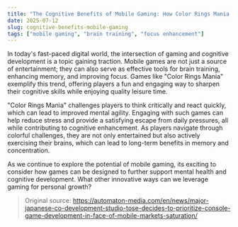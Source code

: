 ```yaml
---
title: "The Cognitive Benefits of Mobile Gaming: How Color Rings Mania Enhances Your Mind"
date: 2025-07-12
slug: cognitive-benefits-mobile-gaming
tags: ["mobile gaming", "brain training", "focus enhancement"]
---
```


In today's fast-paced digital world, the intersection of gaming and cognitive development is a topic gaining traction. Mobile games are not just a source of entertainment; they can also serve as effective tools for brain training, enhancing memory, and improving focus. Games like "Color Rings Mania" exemplify this trend, offering players a fun and engaging way to sharpen their cognitive skills while enjoying quality leisure time.

"Color Rings Mania" challenges players to think critically and react quickly, which can lead to improved mental agility. Engaging with such games can help reduce stress and provide a satisfying escape from daily pressures, all while contributing to cognitive enhancement. As players navigate through colorful challenges, they are not only entertained but also actively exercising their brains, which can lead to long-term benefits in memory and concentration.

As we continue to explore the potential of mobile gaming, its exciting to consider how games can be designed to further support mental health and cognitive development. What other innovative ways can we leverage gaming for personal growth?
> Original source: https://automaton-media.com/en/news/major-japanese-co-development-studio-tose-decides-to-prioritize-console-game-development-in-face-of-mobile-markets-saturation/